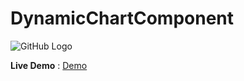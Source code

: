 # DynamicChartComponent
![GitHub Logo](https://pritamshekhawat.files.wordpress.com/2018/05/untitled.png) 


  **Live Demo** :  [Demo](https://drive.google.com/file/d/1iLFPvHVt9a2yv9vI87UJ9JbPpUfuWoIJ/view)
